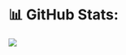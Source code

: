 
# 📊 GitHub Stats:

![](https://github-readme-stats.vercel.app/api/top-langs/?username=saehwan&theme=blue-green&hide_border=false&include_all_commits=true&count_private=true&layout=compact)



